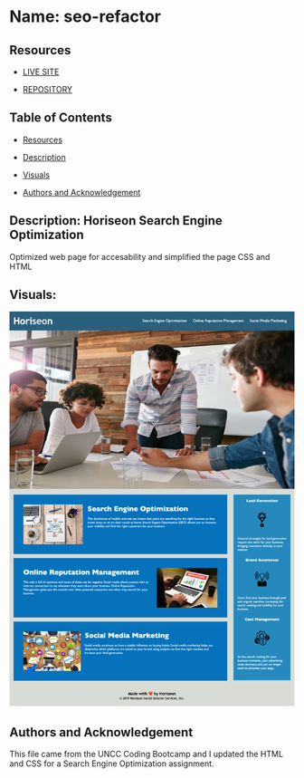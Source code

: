 # Name: seo-refactor

## Resources
- [LIVE SITE](https://okdavekk.github.io/seo-refactor/)

- [REPOSITORY](https://github.com/okdavekk/seo-refactor)

## Table of Contents
- [Resources](#resources)

- [Description](#description-horiseon-search-engine-optimization)

- [Visuals](#visuals)

- [Authors and Acknowledgement](#authors-and-acknowledgement)

## Description: Horiseon Search Engine Optimization

Optimized web page for accesability and simplified the page CSS and HTML

## Visuals:
![Horiseon](./assets/images/Horiseon-Search-Engine-Optimization.png)

## Authors and Acknowledgement
This file came from the UNCC Coding Bootcamp and I updated the HTML and CSS for a Search Engine Optimization assignment.

